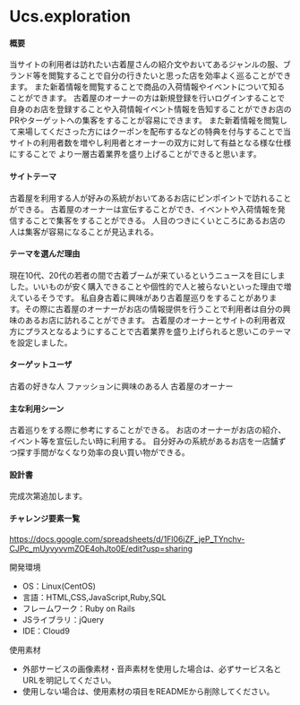 # Ucs.exploration


#### 概要
当サイトの利用者は訪れたい古着屋さんの紹介文やおいてあるジャンルの服、ブランド等を閲覧することで自分の行きたいと思った店を効率よく巡ることができます。
また新着情報を閲覧することで商品の入荷情報やイベントについて知ることができます。
古着屋のオーナーの方は新規登録を行いログインすることで自身のお店を登録することや入荷情報イベント情報を告知することができお店のPRやターゲットへの集客をすることが容易にできます。
また新着情報を閲覧して来場してくださった方にはクーポンを配布するなどの特典を付与することで当サイトの利用者数を増やし利用者とオーナーの双方に対して有益となる様な仕様にすることで
より一層古着業界を盛り上げることができると思います。

#### サイトテーマ
古着屋を利用する人が好みの系統がおいてあるお店にピンポイントで訪れることができる。
古着屋のオーナーは宣伝することができ、イベントや入荷情報を発信することで集客をすることができる。
人目のつきにくいところにあるお店の人は集客が容易になることが見込まれる。

#### テーマを選んだ理由
現在10代、20代の若者の間で古着ブームが来ているというニュースを目にしました。いいものが安く購入できることや個性的で人と被らないといった理由で増えているそうです。
私自身古着に興味があり古着屋巡りをすることがあります。その際に古着屋のオーナーがお店の情報提供を行うことで利用者は自分の興味のあるお店に訪れることができます。
古着屋のオーナーとサイトの利用者双方にプラスとなるようにすることで古着業界を盛り上げられると思いこのテーマを設定しました。

#### ターゲットユーザ
古着の好きな人
ファッションに興味のある人
古着屋のオーナー

#### 主な利用シーン
古着巡りをする際に参考にすることができる。
お店のオーナーがお店の紹介、イベント等を宣伝したい時に利用する。
自分好みの系統があるお店を一店舗ずつ探す手間がなくなり効率の良い買い物ができる。


#### 設計書
完成次第追加します。

#### チャレンジ要素一覧
https://docs.google.com/spreadsheets/d/1Fl06jZF_jeP_TYnchv-CJPc_mUyvyvvmZOE4ohJto0E/edit?usp=sharing

開発環境
- OS：Linux(CentOS)
- 言語：HTML,CSS,JavaScript,Ruby,SQL
- フレームワーク：Ruby on Rails
- JSライブラリ：jQuery
- IDE：Cloud9

使用素材
- 外部サービスの画像素材・音声素材を使用した場合は、必ずサービス名とURLを明記してください。
- 使用しない場合は、使用素材の項目をREADMEから削除してください。